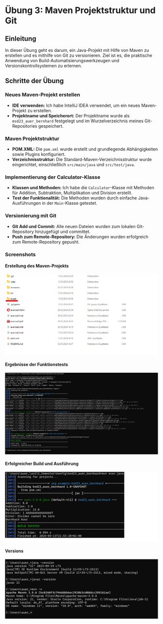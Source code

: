# Übung 3: Maven Projektstruktur und Git

## Einleitung

In dieser Übung geht es darum, ein Java-Projekt mit Hilfe von Maven zu erstellen und es mithilfe von Git zu versionieren. Ziel ist es, die praktische Anwendung von Build-Automatisierungswerkzeugen und Versionskontrollsystemen zu erlernen.


## Schritte der Übung

### Neues Maven-Projekt erstellen

- **IDE verwenden:** Ich habe IntelliJ IDEA verwendet, um ein neues Maven-Projekt zu erstellen.
- **Projektname und Speicherort:** Der Projektname wurde als `msd23_auer_bernhard` festgelegt und im Wurzelverzeichnis meines Git-Repositories gespeichert.

### Maven Projektstruktur

- **POM.XML:** Die `pom.xml` wurde erstellt und grundlegende Abhängigkeiten sowie Plugins konfiguriert.
- **Verzeichnisstruktur:** Die Standard-Maven-Verzeichnisstruktur wurde eingerichtet, einschließlich `src/main/java` und `src/test/java`.

### Implementierung der Calculator-Klasse

- **Klassen und Methoden:** Ich habe die `Calculator`-Klasse mit Methoden für Addition, Subtraktion, Multiplikation und Division erstellt.
- **Test der Funktionalität:** Die Methoden wurden durch einfache Java-Ausführungen in der `Main`-Klasse getestet.

### Versionierung mit Git

- **Git Add und Commit:** Alle neuen Dateien wurden zum lokalen Git-Repository hinzugefügt und committet.
- **Push zum Remote-Repository:** Die Änderungen wurden erfolgreich zum Remote-Repository gepusht.

### Screenshots

#### Erstellung des Maven-Projekts

![Projekterstellung](resources/images/ex3_1.png)

#### Ergebnisse der Funktionstests

![Testausführung](resources/images/ex3_2.png)

#### Erfolgreicher Build und Ausführung

![Build und Ausführung](resources/images/ex3_3.png)

#### Versions

![Java und Maven Versions](resources/images/mave_java_versions.png)


